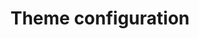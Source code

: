 ---
layout: default
title: Theme configuration
nav_order: 2
has_children: true
nav_exclude: true
---